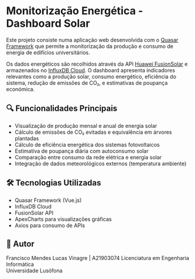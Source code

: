 # Monitorização Energética - Dashboard Solar

Este projeto consiste numa aplicação web desenvolvida com o [Quasar Framework](https://quasar.dev/) que permite a monitorização da produção e consumo de energia de edifícios universitários.

Os dados energéticos são recolhidos através da API [Huawei FusionSolar](https://solar.huawei.com/pt/products/fusionsolar) e armazenados no [InfluxDB Cloud](https://www.influxdata.com/). O dashboard apresenta indicadores relevantes como a produção solar, consumo energético, eficiência do sistema, redução de emissões de CO₂, e estimativas de poupança económica.

## 🔍 Funcionalidades Principais

- Visualização de produção mensal e anual de energia solar
- Cálculo de emissões de CO₂ evitadas e equivalência em árvores plantadas
- Cálculo de eficiência energética dos sistemas fotovoltaicos
- Estimativa de poupança diária com autoconsumo solar
- Comparação entre consumo da rede elétrica e energia solar
- Integração de dados meteorológicos externos (temperatura ambiente)

## 🛠️ Tecnologias Utilizadas

- Quasar Framework (Vue.js)
- InfluxDB Cloud
- FusionSolar API
- ApexCharts para visualizações gráficas
- Axios para consumo de APIs

## 📝 Autor

Francisco Mendes Lucas Vinagre | A21903074 
Licenciatura em Engenharia Informática  
Universidade Lusófona

